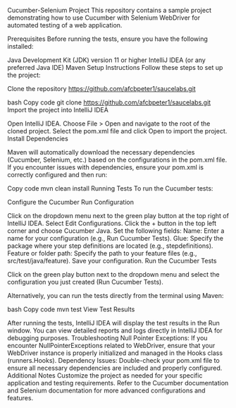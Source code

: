 Cucumber-Selenium Project
This repository contains a sample project demonstrating how to use Cucumber with Selenium WebDriver for automated testing of a web application.

Prerequisites
Before running the tests, ensure you have the following installed:

Java Development Kit (JDK) version 11 or higher
IntelliJ IDEA (or any preferred Java IDE)
Maven
Setup Instructions
Follow these steps to set up the project:

Clone the repository
https://github.com/afcbpeter1/saucelabs.git

bash
Copy code
git clone https://github.com/afcbpeter1/saucelabs.git
Import the project into IntelliJ IDEA

Open IntelliJ IDEA.
Choose File > Open and navigate to the root of the cloned project.
Select the pom.xml file and click Open to import the project.
Install Dependencies

Maven will automatically download the necessary dependencies (Cucumber, Selenium, etc.) based on the configurations in the pom.xml file. If you encounter issues with dependencies, ensure your pom.xml is correctly configured and then run:

Copy code
mvn clean install
Running Tests
To run the Cucumber tests:

Configure the Cucumber Run Configuration

Click on the dropdown menu next to the green play button at the top right of IntelliJ IDEA.
Select Edit Configurations.
Click the + button in the top left corner and choose Cucumber Java.
Set the following fields:
Name: Enter a name for your configuration (e.g., Run Cucumber Tests).
Glue: Specify the package where your step definitions are located (e.g., stepdefinitions).
Feature or folder path: Specify the path to your feature files (e.g., src/test/java/feature).
Save your configuration.
Run the Cucumber Tests

Click on the green play button next to the dropdown menu and select the configuration you just created (Run Cucumber Tests).

Alternatively, you can run the tests directly from the terminal using Maven:

bash
Copy code
mvn test
View Test Results

After running the tests, IntelliJ IDEA will display the test results in the Run window.
You can view detailed reports and logs directly in IntelliJ IDEA for debugging purposes.
Troubleshooting
Null Pointer Exceptions: If you encounter NullPointerExceptions related to WebDriver, ensure that your WebDriver instance is properly initialized and managed in the Hooks class (runners.Hooks).
Dependency Issues: Double-check your pom.xml file to ensure all necessary dependencies are included and properly configured.
Additional Notes
Customize the project as needed for your specific application and testing requirements.
Refer to the Cucumber documentation and Selenium documentation for more advanced configurations and features.


